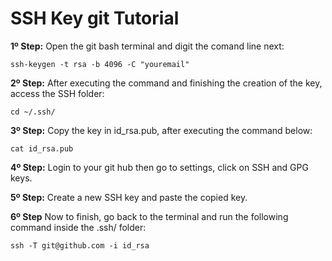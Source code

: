 # SSH Key git Tutorial

**1º Step:** Open the git bash terminal and digit the comand line next:
```
ssh-keygen -t rsa -b 4096 -C "youremail"
```

**2º Step:** After executing the command and finishing the creation of the key, access the SSH folder:
```
cd ~/.ssh/
```

**3º Step:** Copy the key in id_rsa.pub, after executing the command below:
```
cat id_rsa.pub
```

**4º Step:** Login to your git hub then go to settings, click on SSH and GPG keys.

**5º Step:** Create a new SSH key and paste the copied key.

**6º Step** Now to finish, go back to the terminal and run the following command inside the .ssh/ folder:
```
ssh -T git@github.com -i id_rsa
```